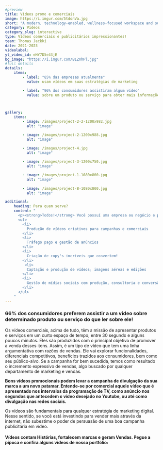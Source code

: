 ```yaml
---
#preview
title: Vídeos promo e comerciais
image: https://i.imgur.com/5tdonVa.jpg
short: "A modern, technology-enabled, wellness-focused workspace and sustainable office…"
category: Vídeos
category_slug: interactive
type: Vídeos comerciais e publicitários impressionantes!
team: Thomas Jackki
date: 2021-2023
videolabel: 
yt_video_id: eHY7D5e43jE
bg_image: "https://i.imgur.com/B1ZnhPl.jpg"
#full details
details:
    items:
        - label: "85% das empresas atualmente"
          value: usam vídeos em suas estratégias de marketing

        - label: "96% dos consumidores assistiram algum vídeo"
          value: sobre um produto ou serviço para obter mais informações sobre o mesmo.
        


gallery: 
    items:
        - image: /images/project-2-2-1200x982.jpg
          alt: "image"

        - image: /images/project-2-1200x988.jpg
          alt: "image"

        - image: /images/project-4.jpg
          alt: "image"
        
        - image: /images/project-3-1200x750.jpg
          alt: "image"

        - image: /images/project-1-1080x800.jpg
          alt: "image"
        
        - image: /images/project-8-1080x800.jpg
          alt: "image"

additional:
    heading: Para quem serve?
    content: "
      <p><strong>Todos!</strong> Você possuí uma empresa ou negócio e precisa de clientes? <strong>É para você! </strong>Precisa promover sua imagem para gerar autoridade, atrair público, criar nicho e converter em vendas? <strong>É para você também! </strong></p>
      <ul>
        <li>
          Produção de vídeos criativos para campanhas e comerciais
        </li>
        <li>
          Tráfego pago e gestão de anúncios
        </li>
        <li>
          Criação de copy's incríveis que convertem!
        </li>
         <li>
          Captação e produção de vídeos; imagens aéreas e edições
        </li>
        <li>
          Gestão de mídias sociais com produção, consultoria e conversão
        </li>
      </ul>
    "
---
```

### 66% dos consumidores preferem assistir a um vídeo sobre determinado produto ou serviço do que ler sobre ele!

Os vídeos comerciais, acima de tudo, têm a missão de apresentar produtos e serviços em um curto espaço de tempo, entre 30 segundo e alguns poucos minutos. Eles são produzidos com o principal objetivo de promover a venda desses itens. Assim, é um tipo de vídeo que tem uma linha argumentativa com razões de vendas. Ele vai explorar funcionalidades, diferenciais competitivos, benefícios trazidos aos consumidores, bem como seu público-alvo. Se a campanha for bem sucedida, temos como resultado o incremento expressivo de vendas, algo buscado por qualquer departamento de marketing e vendas.

**Bons vídeos promocionais podem levar a campanha de divulgação da sua marca a um novo patamar. Entende-se por comercial aquele vídeo que é apresentado nos intervalos da programação de TV, como anúncio nos segundos que antecedem o vídeo desejado no Youtube, ou até como divulgação nas redes sociais.**

Os vídeos são fundamentais para qualquer estratégia de marketing digital. Nesse sentido, se você está investindo para vender mais através da internet, não subestime o poder de persuasão de uma boa campanha publicitária em vídeo. 

#### Vídeos contam Histórias, fortalecem marcas e geram Vendas. Pegue a pipoca e confira alguns vídeos de nosso portfólio: